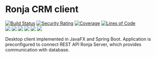 # Ronja CRM client

[![Build Status](https://github.com/BranislavBeno/Ronja-CRM-Desktop-Client/actions/workflows/maven.yml/badge.svg)](https://github.com/BranislavBeno/Ronja-CRM-Desktop-Client/actions)
[![Security Rating](https://sonarcloud.io/api/project_badges/measure?project=com.ronja.crm.ronjaclient%3Aronja-parent&metric=security_rating)](https://sonarcloud.io/summary/new_code?id=com.ronja.crm.ronjaclient%3Aronja-parent)
[![Coverage](https://sonarcloud.io/api/project_badges/measure?project=com.ronja.crm.ronjaclient%3Aronja-parent&metric=coverage)](https://sonarcloud.io/dashboard?id=com.ronja.crm.ronjaclient%3Aronja-parent)
[![Lines of Code](https://sonarcloud.io/api/project_badges/measure?project=com.ronja.crm.ronjaclient%3Aronja-parent&metric=ncloc)](https://sonarcloud.io/dashboard?id=com.ronja.crm.ronjaclient%3Aronja-parent)  
[![](https://img.shields.io/badge/Java-17-blue)](/pom.xml)
[![](https://img.shields.io/badge/JavaFX-18-blue)](/pom.xml)
[![](https://img.shields.io/badge/Spring%20Boot-2.6.5-blue)](/pom.xml)
[![](https://img.shields.io/badge/Testcontainers-1.16.3-blue)](/pom.xml)
[![](https://img.shields.io/badge/Maven-3.8.5-blue)](https://img.shields.io/badge/maven-v3.8.5-blue)
[![](https://img.shields.io/badge/License-MIT-blue.svg)](https://opensource.org/licenses/MIT)

Desktop client implemented in JavaFX and Spring Boot.
Application is preconfigured to connect REST API Ronja Server, which provides communication with database.
